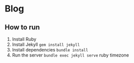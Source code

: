 # Blog

## How to run

1. Install Ruby
2. Install Jekyll `gem install jekyll`
3. Install dependencies `bundle install`
4. Run the server `bundle exec jekyll serve`
ruby timezone 